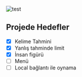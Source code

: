 ![test](https://user-images.githubusercontent.com/36925434/158653392-c927c165-4e2c-48b7-bbb0-3e29357a159b.gif)

## Projede Hedefler
- [x] Kelime Tahmini
- [x] Yanlış tahminde limit
- [x] İnsan figürü
- [ ] Menü
- [ ] Local bağlantı ile oynama
